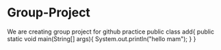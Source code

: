 # Group-Project
We are creating group project for github practice
public class add{
public static void main(String[] args){
System.out.println("hello mam");
}
}
